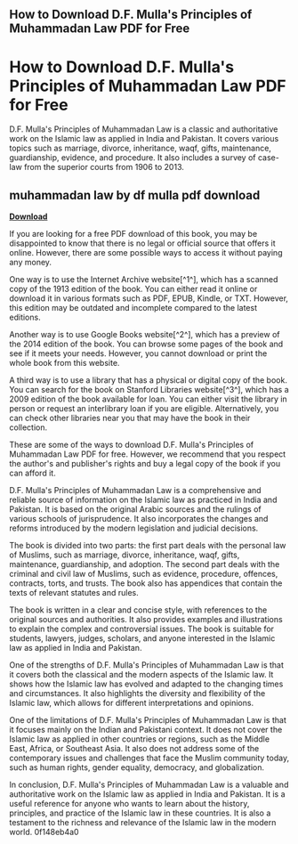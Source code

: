 ## How to Download D.F. Mulla's Principles of Muhammadan Law PDF for Free

  
# How to Download D.F. Mulla's Principles of Muhammadan Law PDF for Free
 
D.F. Mulla's Principles of Muhammadan Law is a classic and authoritative work on the Islamic law as applied in India and Pakistan. It covers various topics such as marriage, divorce, inheritance, waqf, gifts, maintenance, guardianship, evidence, and procedure. It also includes a survey of case-law from the superior courts from 1906 to 2013.
 
## muhammadan law by df mulla pdf download


[**Download**](https://www.google.com/url?q=https%3A%2F%2Furluss.com%2F2tKhY9&sa=D&sntz=1&usg=AOvVaw0rwjqiD_l9hNbp0qdAs-cX)

 
If you are looking for a free PDF download of this book, you may be disappointed to know that there is no legal or official source that offers it online. However, there are some possible ways to access it without paying any money.
 
One way is to use the Internet Archive website[^1^], which has a scanned copy of the 1913 edition of the book. You can either read it online or download it in various formats such as PDF, EPUB, Kindle, or TXT. However, this edition may be outdated and incomplete compared to the latest editions.
 
Another way is to use Google Books website[^2^], which has a preview of the 2014 edition of the book. You can browse some pages of the book and see if it meets your needs. However, you cannot download or print the whole book from this website.
 
A third way is to use a library that has a physical or digital copy of the book. You can search for the book on Stanford Libraries website[^3^], which has a 2009 edition of the book available for loan. You can either visit the library in person or request an interlibrary loan if you are eligible. Alternatively, you can check other libraries near you that may have the book in their collection.
 
These are some of the ways to download D.F. Mulla's Principles of Muhammadan Law PDF for free. However, we recommend that you respect the author's and publisher's rights and buy a legal copy of the book if you can afford it.

D.F. Mulla's Principles of Muhammadan Law is a comprehensive and reliable source of information on the Islamic law as practiced in India and Pakistan. It is based on the original Arabic sources and the rulings of various schools of jurisprudence. It also incorporates the changes and reforms introduced by the modern legislation and judicial decisions.
 
The book is divided into two parts: the first part deals with the personal law of Muslims, such as marriage, divorce, inheritance, waqf, gifts, maintenance, guardianship, and adoption. The second part deals with the criminal and civil law of Muslims, such as evidence, procedure, offences, contracts, torts, and trusts. The book also has appendices that contain the texts of relevant statutes and rules.
 
The book is written in a clear and concise style, with references to the original sources and authorities. It also provides examples and illustrations to explain the complex and controversial issues. The book is suitable for students, lawyers, judges, scholars, and anyone interested in the Islamic law as applied in India and Pakistan.

One of the strengths of D.F. Mulla's Principles of Muhammadan Law is that it covers both the classical and the modern aspects of the Islamic law. It shows how the Islamic law has evolved and adapted to the changing times and circumstances. It also highlights the diversity and flexibility of the Islamic law, which allows for different interpretations and opinions.
 
One of the limitations of D.F. Mulla's Principles of Muhammadan Law is that it focuses mainly on the Indian and Pakistani context. It does not cover the Islamic law as applied in other countries or regions, such as the Middle East, Africa, or Southeast Asia. It also does not address some of the contemporary issues and challenges that face the Muslim community today, such as human rights, gender equality, democracy, and globalization.
 
In conclusion, D.F. Mulla's Principles of Muhammadan Law is a valuable and authoritative work on the Islamic law as applied in India and Pakistan. It is a useful reference for anyone who wants to learn about the history, principles, and practice of the Islamic law in these countries. It is also a testament to the richness and relevance of the Islamic law in the modern world.
 0f148eb4a0
